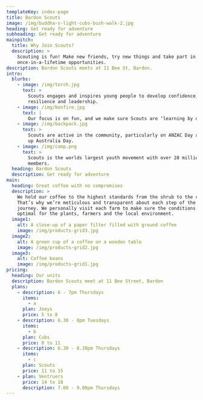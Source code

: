 ```yaml
---
templateKey: index-page
title: Bardon Scouts
image: /img/buddha-s-light-cubs-bush-walk-2.jpg
heading: Get ready for adventure
subheading: Get ready for adventure
mainpitch:
  title: Why Join Scouts?
  description: >
    Scouting is fun! Make new friends, try new things and take part in
    once-in-a-lifetime opportunities.
description: Bardon Scouts meets at 11 Bee St, Bardon.
intro:
  blurbs:
    - image: /img/torch.jpg
      text: >
        Scouts engages and inspires young people to develop confidence,
        resilience and leadership.
    - image: /img/bonfire.jpg
      text: |
        Our focus is on fun, and we make sure Scouts are ‘learning by doing.’ 
    - image: /img/backpack.jpg
      text: >
        Scouts are active in the community, particularly on ANZAC Day and clean
        up Australia Day.
    - image: /img/camp.png
      text: >
        Scouts is the worlds largest youth movement with over 28 million youth
        members.
  heading: Bardon Scouts
  description: Get ready for adventure
main:
  heading: Great coffee with no compromises
  description: >
    We hold our coffee to the highest standards from the shrub to the cup.
    That’s why we’re meticulous and transparent about each step of the coffee’s
    journey. We personally visit each farm to make sure the conditions are
    optimal for the plants, farmers and the local environment.
  image1:
    alt: A close-up of a paper filter filled with ground coffee
    image: /img/products-grid3.jpg
  image2:
    alt: A green cup of a coffee on a wooden table
    image: /img/products-grid2.jpg
  image3:
    alt: Coffee beans
    image: /img/products-grid1.jpg
pricing:
  heading: Our units
  description: Bardon Scouts meet at 11 Bee Street, Bardon
  plans:
    - description: 6 - 7pm Thursdays
      items:
        - a
      plan: Joeys
      price: 5 to 8
    - description: 6.30 - 8pm Tuesdays
      items:
        - b
      plan: Cubs
      price: 8 to 11
    - description: 6.30 - 8.30pm Thursdays
      items:
        - c
      plan: Scouts
      price: 11 to 15
    - plan: Ventruers
      price: 14 to 18
      description: 7.00 - 9.00pm Thursdays
---
```

